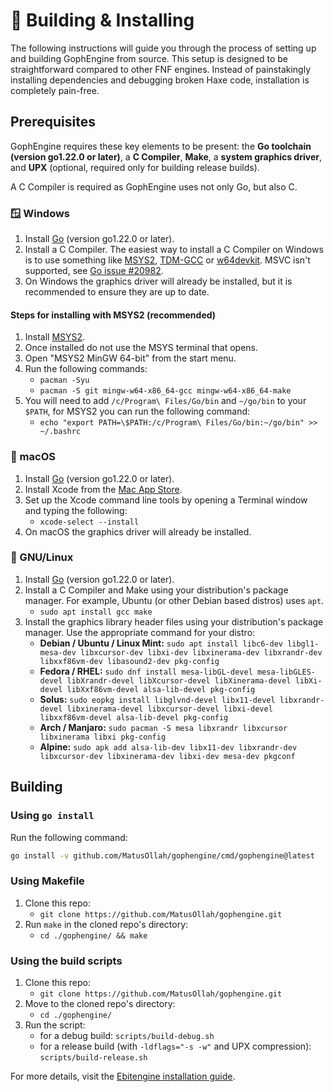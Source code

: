 # 🔨 Building & Installing

The following instructions will guide you through the process of setting up and building GophEngine from source. This setup is designed to be straightforward compared to other FNF engines.
Instead of painstakingly installing dependencies and debugging broken Haxe code, installation is completely pain-free.

## Prerequisites

GophEngine requires these key elements to be present: the **Go toolchain (version go1.22.0 or later)**, a **C Compiler**, **Make**, a **system graphics driver**, and **UPX** (optional, required only for building release builds).

A C Compiler is required as GophEngine uses not only Go, but also C.

### 🪟 Windows

1. Install [Go](https://go.dev) (version go1.22.0 or later).
2. Install a C Compiler. The easiest way to install a C Compiler on Windows is to use something like [MSYS2](https://www.msys2.org/), [TDM-GCC](https://jmeubank.github.io/tdm-gcc/download/) or [w64devkit](https://github.com/skeeto/w64devkit). MSVC isn't supported, see [Go issue #20982](https://github.com/golang/go/issues/20982).
3. On Windows the graphics driver will already be installed, but it is recommended to ensure they are up to date.

#### Steps for installing with MSYS2 (recommended)

1. Install [MSYS2](https://www.msys2.org/).
2. Once installed do not use the MSYS terminal that opens.
3. Open "MSYS2 MinGW 64-bit" from the start menu.
4. Run the following commands:
    * `pacman -Syu`
    * `pacman -S git mingw-w64-x86_64-gcc mingw-w64-x86_64-make`
5. You will need to add `/c/Program\ Files/Go/bin` and `~/go/bin` to your `$PATH`, for MSYS2 you can run the following command:
    * `echo "export PATH=\$PATH:/c/Program\ Files/Go/bin:~/go/bin" >> ~/.bashrc`

### 🍎 macOS

1. Install [Go](https://go.dev) (version go1.22.0 or later).
2. Install Xcode from the [Mac App Store](https://apps.apple.com/us/app/xcode/id497799835?mt=12).
3. Set up the Xcode command line tools by opening a Terminal window and typing the following:
    * `xcode-select --install`
4. On macOS the graphics driver will already be installed.

### 🐧 GNU/Linux

1. Install [Go](https://go.dev) (version go1.22.0 or later).
2. Install a C Compiler and Make using your distribution's package manager. For example, Ubuntu (or other Debian based distros) uses `apt`.
    * `sudo apt install gcc make`
3. Install the graphics library header files using your distribution's package manager. Use the appropriate command for your distro:
    * **Debian / Ubuntu / Linux Mint:** `sudo apt install libc6-dev libgl1-mesa-dev libxcursor-dev libxi-dev libxinerama-dev libxrandr-dev libxxf86vm-dev libasound2-dev pkg-config`
    * **Fedora / RHEL:** `sudo dnf install mesa-libGL-devel mesa-libGLES-devel libXrandr-devel libXcursor-devel libXinerama-devel libXi-devel libXxf86vm-devel alsa-lib-devel pkg-config`
    * **Solus:** `sudo eopkg install libglvnd-devel libx11-devel libxrandr-devel libxinerama-devel libxcursor-devel libxi-devel libxxf86vm-devel alsa-lib-devel pkg-config`
    * **Arch / Manjaro:** `sudo pacman -S mesa libxrandr libxcursor libxinerama libxi pkg-config`
    * **Alpine:** `sudo apk add alsa-lib-dev libx11-dev libxrandr-dev libxcursor-dev libxinerama-dev libxi-dev mesa-dev pkgconf`

## Building

### Using `go install`

Run the following command:

```sh
go install -v github.com/MatusOllah/gophengine/cmd/gophengine@latest
```

### Using Makefile

1. Clone this repo:
    * `git clone https://github.com/MatusOllah/gophengine.git`
2. Run `make` in the cloned repo's directory:
    * `cd ./gophengine/ && make`

### Using the build scripts

1. Clone this repo:
    * `git clone https://github.com/MatusOllah/gophengine.git`
2. Move to the cloned repo's directory:
    * `cd ./gophengine/`
3. Run the script:
    * for a debug build: `scripts/build-debug.sh`
    * for a release build (with `-ldflags="-s -w"` and UPX compression): `scripts/build-release.sh`

For more details, visit the [Ebitengine installation guide](https://ebitengine.org/en/documents/install.html).
